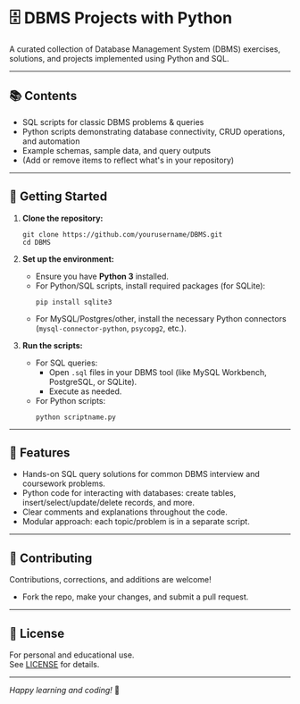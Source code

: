 # 🗄️ DBMS Projects with Python

A curated collection of Database Management System (DBMS) exercises, solutions, and projects implemented using Python and SQL.

---

## 📚 Contents

- SQL scripts for classic DBMS problems & queries
- Python scripts demonstrating database connectivity, CRUD operations, and automation
- Example schemas, sample data, and query outputs
- (Add or remove items to reflect what's in your repository)

---

## 🚀 Getting Started

1. **Clone the repository:**
    ```
    git clone https://github.com/yourusername/DBMS.git
    cd DBMS
    ```
2. **Set up the environment:**
    - Ensure you have **Python 3** installed.
    - For Python/SQL scripts, install required packages (for SQLite):
      ```
      pip install sqlite3
      ```
    - For MySQL/Postgres/other, install the necessary Python connectors (`mysql-connector-python`, `psycopg2`, etc.).

3. **Run the scripts:**
    - For SQL queries:
      - Open `.sql` files in your DBMS tool (like MySQL Workbench, PostgreSQL, or SQLite).
      - Execute as needed.
    - For Python scripts:
      ```
      python scriptname.py
      ```

---

## 🎯 Features

- Hands-on SQL query solutions for common DBMS interview and coursework problems.
- Python code for interacting with databases: create tables, insert/select/update/delete records, and more.
- Clear comments and explanations throughout the code.
- Modular approach: each topic/problem is in a separate script.

---

## 🤝 Contributing

Contributions, corrections, and additions are welcome!
- Fork the repo, make your changes, and submit a pull request.

---

## 📄 License

For personal and educational use.  
See [LICENSE](LICENSE) for details.

---

*Happy learning and coding!* 🚀
